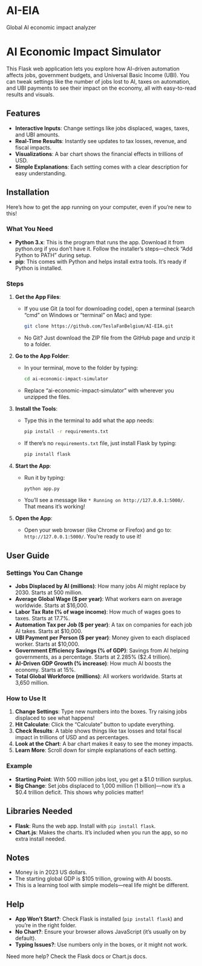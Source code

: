 # AI-EIA
Global AI economic impact analyzer

# AI Economic Impact Simulator

This Flask web application lets you explore how AI-driven automation affects jobs, government budgets, and Universal Basic Income (UBI). You can tweak settings like the number of jobs lost to AI, taxes on automation, and UBI payments to see their impact on the economy, all with easy-to-read results and visuals.

## Features

- **Interactive Inputs**: Change settings like jobs displaced, wages, taxes, and UBI amounts.
- **Real-Time Results**: Instantly see updates to tax losses, revenue, and fiscal impacts.
- **Visualizations**: A bar chart shows the financial effects in trillions of USD.
- **Simple Explanations**: Each setting comes with a clear description for easy understanding.

## Installation

Here’s how to get the app running on your computer, even if you’re new to this!

### What You Need

- **Python 3.x**: This is the program that runs the app. Download it from python.org if you don’t have it. Follow the installer’s steps—check “Add Python to PATH” during setup.
- **pip**: This comes with Python and helps install extra tools. It’s ready if Python is installed.

### Steps

1. **Get the App Files**:

   - If you use Git (a tool for downloading code), open a terminal (search “cmd” on Windows or “terminal” on Mac) and type:

     ```bash
     git clone https://github.com/TeslaFanBelgium/AI-EIA.git
     ```

   - No Git? Just download the ZIP file from the GitHub page and unzip it to a folder.

2. **Go to the App Folder**:

   - In your terminal, move to the folder by typing:

     ```bash
     cd ai-economic-impact-simulator
     ```

   - Replace “ai-economic-impact-simulator” with wherever you unzipped the files.

3. **Install the Tools**:

   - Type this in the terminal to add what the app needs:

     ```bash
     pip install -r requirements.txt
     ```

   - If there’s no `requirements.txt` file, just install Flask by typing:

     ```bash
     pip install flask
     ```

4. **Start the App**:

   - Run it by typing:

     ```bash
     python app.py
     ```

   - You’ll see a message like `* Running on http://127.0.0.1:5000/`. That means it’s working!

5. **Open the App**:

   - Open your web browser (like Chrome or Firefox) and go to: `http://127.0.0.1:5000/`. You’re ready to use it!

## User Guide

### Settings You Can Change

- **Jobs Displaced by AI (millions)**: How many jobs AI might replace by 2030. Starts at 500 million.
- **Average Global Wage ($ per year)**: What workers earn on average worldwide. Starts at $16,000.
- **Labor Tax Rate (% of wage income)**: How much of wages goes to taxes. Starts at 17.7%.
- **Automation Tax per Job ($ per year)**: A tax on companies for each job AI takes. Starts at $10,000.
- **UBI Payment per Person ($ per year)**: Money given to each displaced worker. Starts at $10,000.
- **Government Efficiency Savings (% of GDP)**: Savings from AI helping governments, as a percentage. Starts at 2.285% ($2.4 trillion).
- **AI-Driven GDP Growth (% increase)**: How much AI boosts the economy. Starts at 15%.
- **Total Global Workforce (millions)**: All workers worldwide. Starts at 3,650 million.

### How to Use It

1. **Change Settings**: Type new numbers into the boxes. Try raising jobs displaced to see what happens!
2. **Hit Calculate**: Click the “Calculate” button to update everything.
3. **Check Results**: A table shows things like tax losses and total fiscal impact in trillions of USD and as percentages.
4. **Look at the Chart**: A bar chart makes it easy to see the money impacts.
5. **Learn More**: Scroll down for simple explanations of each setting.

### Example

- **Starting Point**: With 500 million jobs lost, you get a $1.0 trillion surplus.
- **Big Change**: Set jobs displaced to 1,000 million (1 billion)—now it’s a $0.4 trillion deficit. This shows why policies matter!

## Libraries Needed

- **Flask**: Runs the web app. Install with `pip install flask`.
- **Chart.js**: Makes the charts. It’s included when you run the app, so no extra install needed.

## Notes

- Money is in 2023 US dollars.
- The starting global GDP is $105 trillion, growing with AI boosts.
- This is a learning tool with simple models—real life might be different.

## Help

- **App Won’t Start?**: Check Flask is installed (`pip install flask`) and you’re in the right folder.
- **No Chart?**: Ensure your browser allows JavaScript (it’s usually on by default).
- **Typing Issues?**: Use numbers only in the boxes, or it might not work.

Need more help? Check the Flask docs or Chart.js docs.
